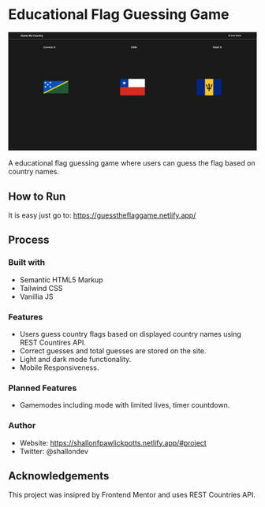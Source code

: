 # Educational Flag Guessing Game

![Flag Game Photo](flag.jpg)

A educational flag guessing game where users can guess the flag based on country names.

## How to Run
It is easy just go to: https://guesstheflaggame.netlify.app/

## Process

### Built with
- Semantic HTML5 Markup
- Tailwind CSS
- Vanillia JS

### Features
- Users guess country flags based on displayed country names using REST Countires API.
- Correct guesses and total guesses are stored on the site.
- Light and dark mode functionality.
- Mobile Responsiveness.

### Planned Features
- Gamemodes including mode with limited lives, timer countdown.

### Author
- Website: https://shallonfpawlickpotts.netlify.app/#project
- Twitter: @shallondev

## Acknowledgements
This project was insipred by Frontend Mentor and uses REST Countries API. 